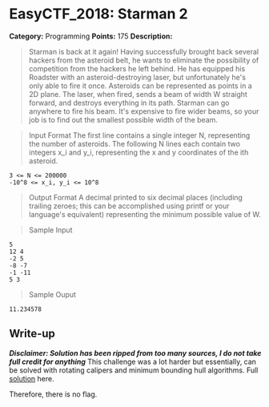 # EasyCTF_2018: Starman 2

**Category:** Programming
**Points:** 175
**Description:**

>Starman is back at it again! Having successfully brought back several hackers from the asteroid belt, he wants to eliminate the possibility of competition from the hackers he left behind. He has equipped his Roadster with an asteroid-destroying laser, but unfortunately he's only able to fire it once. Asteroids can be represented as points in a 2D plane. The laser, when fired, sends a beam of width W straight forward, and destroys everything in its path. Starman can go anywhere to fire his beam. It's expensive to fire wider beams, so your job is to find out the smallest possible width of the beam.

>Input Format
>The first line contains a single integer N, representing the number of asteroids. The following N lines each contain two integers x_i and y_i, representing the x and y coordinates of the ith asteroid.

    3 <= N <= 200000
    -10^8 <= x_i, y_i <= 10^8

>Output Format
>A decimal printed to six decimal places (including trailing zeroes; this can be accomplished using printf or your language's equivalent) representing the minimum possible value of W.

>Sample Input

    5
    12 4
    -2 5
    -8 -7
    -1 -11
    5 3

>Sample Ouput

    11.234578

## Write-up
**_Disclaimer: Solution has been ripped from too many sources, I do not take full credit for anything_**
This challenge was a lot harder but essentially, can be solved with rotating calipers and minimum bounding hull algorithms. Full [solution](solve.py) here.

Therefore, there is no flag.
